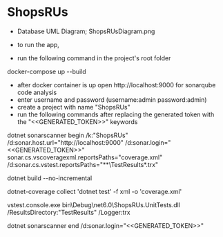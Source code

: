 # ShopsRUs
- Database UML Diagram; ShopsRUsDiagram.png 

- to run the app, 
- run the following command in the project's root folder 

docker-compose up --build

- after docker container is up open http://localhost:9000 for sonarqube code analysis 
- enter username and password (username:admin password:admin)
- create a project with name "ShopsRUs"
- run the following commands after replacing the generated token with the "<<GENERATED_TOKEN>>" keywords 
  
dotnet sonarscanner begin /k:"ShopsRUs" /d:sonar.host.url="http://localhost:9000"  /d:sonar.login="<<GENERATED_TOKEN>>" sonar.cs.vscoveragexml.reportsPaths="coverage.xml" /d:sonar.cs.vstest.reportsPaths="**\TestResults\*.trx"
  
dotnet build --no-incremental
  
dotnet-coverage collect 'dotnet test' -f xml  -o 'coverage.xml'
  
vstest.console.exe bin\Debug\net6.0\ShopsRUs.UnitTests.dll /ResultsDirectory:"TestResults" /Logger:trx
  
dotnet sonarscanner end /d:sonar.login="<<GENERATED_TOKEN>>"
